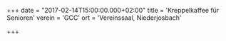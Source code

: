 +++
date = "2017-02-14T15:00:00.000+02:00"
title = 'Kreppelkaffee für Senioren'
verein = 'GCC'
ort = 'Vereinssaal, Niederjosbach'

+++

      